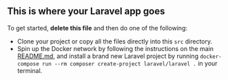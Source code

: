 ## This is where your Laravel app goes

To get started, **delete this file** and then do one of the following:

- Clone your project or copy all the files directly into this `src` directory.
- Spin up the Docker network by following the instructions on the main [README.md](../README.md), and install a brand new Laravel project by running `docker-compose run --rm composer create-project laravel/laravel .` in your terminal.